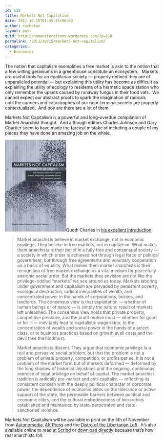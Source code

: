 ```yaml
---
id: 618
title: Markets Not Capitalism
date: 2011-10-15T01:35:15+00:00
author: rechelon
layout: post
guid: http://humaniterations.wordpress.com/?p=618
permalink: /2011/10/15/markets-not-capitalism/
categories:
  - Economics
---
```

The notion that capitalism exemplifies a free market is akin to the notion that a few wilting geraniums in a greenhouse constitute an ecosystem.   Markets are useful tools for an egalitarian society &#8212; properly defined they are of unparalleled potential &#8212; but explaining this utility has become as difficult as explaining the utility of ecology to residents of a hermetic space station who only remember the upsets caused by runaway fungus in their food vats.  We cannot expect our abstract proofs to spark the imagination of radicals until the cancers and catastrophes of our near-terminal society are properly contextualized.  And boy are there are a lot of them.

Markets Not Capitalism is a powerful and long-overdue compilation of Market Anarchist thought.  And although editors Charles Johnson and Gary Chartier seem to have made the farcical mistake of including a couple of my pieces they have done an amazing job on the whole.

<img class="alignright size-full wp-image-621" title="MarketsNotCapitalism" src="/wp-content/uploads/2011/10/marketsnotcapitalism.jpg" alt="" width="200" height="300" />Quoth Charles in [his excellent introduction](http://radgeek.com/gt/2011/10/14/markets-not-capitalism-1st-ed/):

> Market anarchists believe in market exchange, not in economic privilege. They believe in free markets, not in capitalism. What makes them anarchists is their belief in a fully free and consensual society — a society in which order is achieved not through legal force or political government, but through free agreements and voluntary cooperation on a basis of equality. What makes them market anarchists is their recognition of free market exchange as a vital medium for peacefully anarchic social order. But the markets they envision are not like the privilege-riddled “markets” we see around us today. Markets laboring under government and capitalism are pervaded by persistent poverty, ecological destruction, radical inequalities of wealth, and concentrated power in the hands of corporations, bosses, and landlords. The consensus view is that exploitation — whether of human beings or of nature — is simply the natural result of markets left unleashed. The consensus view holds that private property, competitive pressure, and the profit motive must — whether for good or for ill — inevitably lead to capitalistic wage-labor, to the concentration of wealth and social power in the hands of a select class, or to business practices based on growth at all costs and the devil take the hindmost.
> 
> Market anarchists dissent. They argue that economic privilege is a real and pervasive social problem, but that the problem is not a problem of private property, competition, or profits per se. It is not a problem of the market form but of markets deformed — deformed by the long shadow of historical injustices and the ongoing, continuous exercise of legal privilege on behalf of capital. The market anarchist tradition is radically pro-market and anti-capitalist — reflecting its consistent concern with the deeply political character of corporate power, the dependence of economic elites on the tolerance or active support of the state, the permeable barriers between political and economic elites, and the cultural embeddedness of hierarchies established and maintained by state-perpetrated and state-sanctioned violence.

Markets Not Capitalism will be available in print on the 5th of November from [Autonomedia](http://www.minorcompositions.info/?p=230), [AK Press](http://www.akpress.org/2011/items/marketsnotcapitalism) and the [Distro of the Libertarian Left](http://distro.libertarianleft.org/for/markets-not-capitalism/).  It&#8217;s also available online to read [at Scribd](http://www.scribd.com/doc/68608541/Markets-Not-Capitalism-Individualist-Anarchism-Against-Bosses-Inequality-Corporate-Power-and-Structural-Poverty) or [download directly](http://radgeek.com/gt/2011/10/Markets-Not-Capitalism-2011-Chartier-and-Johnson.pdf) because that&#8217;s how real anarchists roll.

